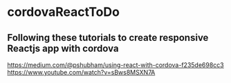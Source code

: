 # cordovaReactToDo

## Following these tutorials to create responsive Reactjs app with cordova

https://medium.com/@pshubham/using-react-with-cordova-f235de698cc3
https://www.youtube.com/watch?v=sBws8MSXN7A